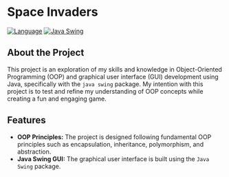 # Space Invaders

[![Language](https://badgen.net/static/language/java/orange)](https://www.oracle.com/java/technologies/downloads/)
[![Java Swing](https://img.shields.io/badge/package-java%20swing-brightgreen.svg?style=flat)](https://docs.oracle.com/javase/8/docs/technotes/guides/swing/)

## About the Project

This project is an exploration of my skills and knowledge in Object-Oriented Programming (OOP) and graphical user interface (GUI) development using Java, specifically with the `java swing` package. My intention with this project is to test and refine my understanding of OOP concepts while creating a fun and engaging game.

## Features

- **OOP Principles:** The project is designed following fundamental OOP principles such as encapsulation, inheritance, polymorphism, and abstraction.
- **Java Swing GUI:** The graphical user interface is built using the `Java Swing` package.
